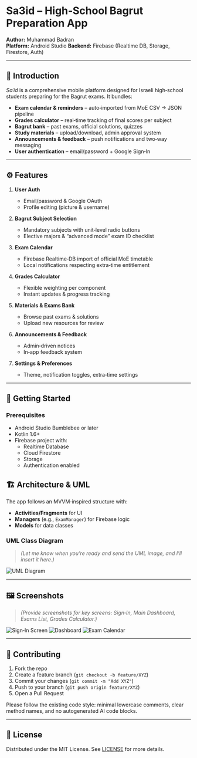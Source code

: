 # Sa3id – High‑School Bagrut Preparation App

**Author:** Muhammad Badran  
**Platform:** Android Studio
**Backend:** Firebase (Realtime DB, Storage, Firestore, Auth)

---

## 📖 Introduction

_Saʿid_ is a comprehensive mobile platform designed for Israeli high‑school students preparing for the Bagrut exams. It bundles:

- **Exam calendar & reminders** – auto‑imported from MoE CSV → JSON pipeline  
- **Grades calculator** – real‑time tracking of final scores per subject  
- **Bagrut bank** – past exams, official solutions, quizzes  
- **Study materials** – upload/download, admin approval system  
- **Announcements & feedback** – push notifications and two‑way messaging  
- **User authentication** – email/password + Google Sign‑In

---

## ⚙️ Features

1. **User Auth**  
   - Email/password & Google OAuth  
   - Profile editing (picture & username)

2. **Bagrut Subject Selection**  
   - Mandatory subjects with unit‑level radio buttons  
   - Elective majors & “advanced mode” exam ID checklist  

3. **Exam Calendar**  
   - Firebase Realtime‐DB import of official MoE timetable  
   - Local notifications respecting extra‑time entitlement  

4. **Grades Calculator**  
   - Flexible weighting per component  
   - Instant updates & progress tracking  

5. **Materials & Exams Bank**  
   - Browse past exams & solutions  
   - Upload new resources for review  

6. **Announcements & Feedback**  
   - Admin‐driven notices  
   - In‑app feedback system  

7. **Settings & Preferences**  
   - Theme, notification toggles, extra‑time settings  

---

## 🚀 Getting Started

### Prerequisites

- Android Studio Bumblebee or later  
- Kotlin 1.6+  
- Firebase project with:  
  - Realtime Database  
  - Cloud Firestore  
  - Storage  
  - Authentication enabled  



## 🏗️ Architecture & UML

The app follows an MVVM‑inspired structure with:

* **Activities/Fragments** for UI
* **Managers** (e.g., `ExamManager`) for Firebase logic
* **Models** for data classes

### UML Class Diagram

> *(Let me know when you’re ready and send the UML image, and I’ll insert it here.)*


![UML Diagram](docs/uml.png)


---

## 🖼️ Screenshots

> *(Provide screenshots for key screens: Sign‑In, Main Dashboard, Exams List, Grades Calculator.)*


![Sign‑In Screen](docs/screens/signin.png)
![Dashboard](docs/screens/dashboard.png)
![Exam Calendar](docs/screens/calendar.png)


---

## 🤝 Contributing

1. Fork the repo
2. Create a feature branch (`git checkout -b feature/XYZ`)
3. Commit your changes (`git commit -m "Add XYZ"`)
4. Push to your branch (`git push origin feature/XYZ`)
5. Open a Pull Request

Please follow the existing code style: minimal lowercase comments, clear method names, and no autogenerated AI code blocks.

---

## 📄 License

Distributed under the MIT License. See [LICENSE](LICENSE) for more details.


